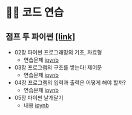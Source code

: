 # 🤹‍♂️ 코드 연습
## 점프 투 파이썬 [[link]](https://wikidocs.net/book/1)
+ 02장 파이썬 프로그래밍의 기초, 자료형 
  - 연습문제 [ipynb](https://github.com/kbjung/LikeLion_13th_DataCourse/blob/main/practice/jump_to_python/ch02_ex.ipynb)
+ 03장 프로그램의 구조를 쌓는다! 제어문
  - 연습문제 [ipynb](https://github.com/kbjung/LikeLion_13th_DataCourse/blob/main/practice/jump_to_python/ch03_ex.ipynb)
+ 04장 프로그램의 입력과 출력은 어떻게 해야 할까?
  - 연습문제 [ipynb](https://github.com/kbjung/LikeLion_13th_DataCourse/blob/main/practice/jump_to_python/ch04_ex.ipynb)
+ 05장 파이썬 날개달기
  - 내용 [ipynb](https://github.com/kbjung/LikeLion_13th_DataCourse/blob/main/practice/jump_to_python/ch05.ipynb)
